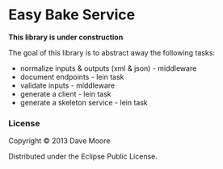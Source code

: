 # Easy Bake Service #

__This library is under construction__

The goal of this library is to abstract away the following tasks:
  * normalize inputs & outputs (xml & json) - middleware
  * document endpoints - lein task
  * validate inputs - middleware
  * generate a client - lein task
  * generate a skeleton service - lein task

### License ###

Copyright © 2013 Dave Moore

Distributed under the Eclipse Public License.
